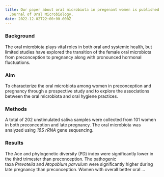 ```yaml
---
title: Our paper about oral microbiota in pregenant women is published in
  Journal of Oral Microbiology.
date: 2022-12-02T22:00:00.000Z
---
```

<!--more-->

### Background

The oral microbiota plays vital roles in both oral and systemic health, but limited studies have explored the transition of the female oral microbiota from preconception to pregnancy along with pronounced hormonal fluctuations.

### Aim

To characterize the oral microbiota among women in preconception and pregnancy through a prospective study and to explore the associations between the oral microbiota and oral hygiene practices.

### Methods

A total of 202 unstimulated saliva samples were collected from 101 women in both preconception and late pregnancy. The oral microbiota was analyzed using *16S rRNA* gene sequencing.

### Results

The Ace and phylogenetic diversity (PD) index were significantly lower in the third trimester than preconception. The pathogenic taxa *Prevotella* and *Atopobium parvulum* were significantly higher during late pregnancy than preconception. Women with overall better oral …

<!--EndFragment-->